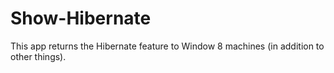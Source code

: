 Show-Hibernate
==============

This app returns the Hibernate feature to Window 8 machines (in addition to other things).
